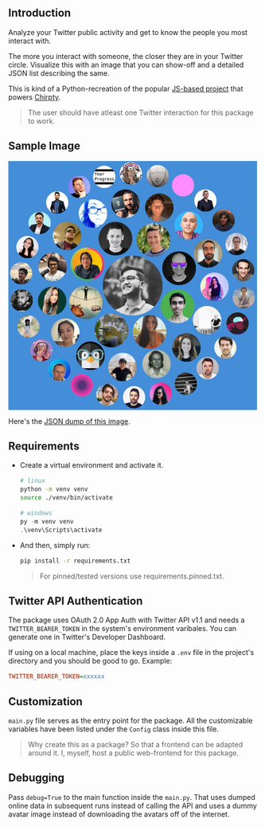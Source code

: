 ## Introduction
Analyze your Twitter public activity and get to know the people you most interact with.

The more you interact with someone, the closer they are in your Twitter circle. Visualize this with an image that you can show-off and a detailed JSON list describing the same.

This is kind of a Python-recreation of the popular [JS-based project](https://github.com/duiker101/twitter-interaction-circles) that powers [Chirpty](https://chirpty.com).

> The user should have atleast one Twitter interaction for this package to work.

## Sample Image

<img src="res/sample.jpg" width="500" align="center">

Here's the [JSON dump of this image](res/sample_dump.json).

## Requirements
- Create a virtual environment and activate it.
  ```bash
  # linux
  python -m venv venv
  source ./venv/bin/activate
  ```
  ```powershell
  # windows
  py -m venv venv
  .\venv\Scripts\activate
  ```
- And then, simply run:
  ```bash
  pip install -r requirements.txt
  ```
  > For pinned/tested versions use requirements.pinned.txt.

## Twitter API Authentication
The package uses OAuth 2.0 App Auth with Twitter API v1.1 and needs a `TWITTER_BEARER_TOKEN` in the system's environment varibales. You can generate one in Twitter's Developer Dashboard.

If using on a local machine, place the keys inside a `.env` file in the project's directory and you should be good to go. Example:

```ini
TWITTER_BEARER_TOKEN=xxxxxx
```

## Customization
`main.py` file serves as the entry point for the package. All the customizable variables have been listed under the `Config` class inside this file.

> Why create this as a package?
> So that a frontend can be adapted around it. I, myself, host a public web-frontend for this package.

## Debugging
Pass `debug=True` to the main function inside the `main.py`. That uses dumped online data in subsequent runs instead of calling the API and uses a dummy avatar image instead of downloading the avatars off of the internet.